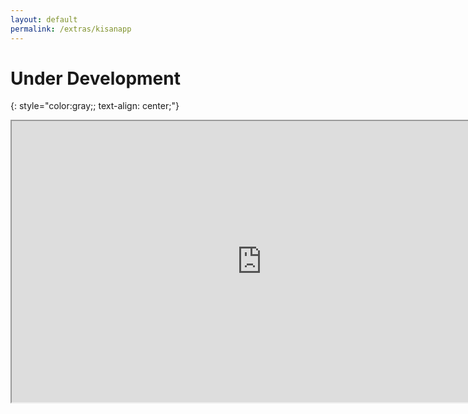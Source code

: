 ```yaml
---
layout: default
permalink: /extras/kisanapp
---
```


# Under Development
{: style="color:gray;; text-align: center;"}

<p align="center"><iframe width="800" height="450" src="https://www.powtoon.com/embed/fzc8kEJB55M/" frameborder="2" allowfullscreen></iframe></p>